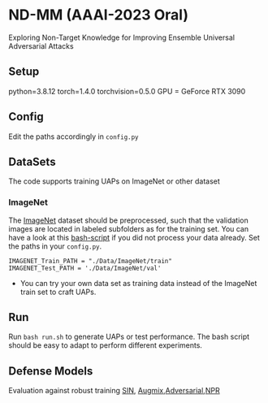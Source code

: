 # ND-MM (AAAI-2023 Oral)
Exploring Non-Target Knowledge for Improving Ensemble Universal Adversarial Attacks 
## Setup
python=3.8.12
torch=1.4.0
torchvision=0.5.0
GPU = GeForce RTX 3090
## Config
Edit the paths accordingly in `config.py`
## DataSets
The code supports training UAPs on ImageNet or other dataset
### ImageNet
The [ImageNet](http://www.image-net.org/) dataset should be preprocessed, such that the validation images are located in labeled subfolders as for the training set. You can have a look at this [bash-script](https://raw.githubusercontent.com/soumith/imagenetloader.torch/master/valprep.sh) if you did not process your data already. Set the paths in your `config.py`.
```
IMAGENET_Train_PATH = "./Data/ImageNet/train"
IMAGENET_Test_PATH = './Data/ImageNet/val'
```
* You can try your own data set as training data instead of the ImageNet train set to craft UAPs.
## Run
Run `bash run.sh` to generate UAPs or test performance. The bash script should be easy to adapt to perform different experiments.



## Defense Models
Evaluation against robust training [SIN](https://github.com/rgeirhos/Stylized-ImageNet), [Augmix](https://github.com/google-research/augmix),[Adversarial](https://github.com/microsoft/robust-models-transfer),[NPR](https://github.com/Muzammal-Naseer/NRP)
